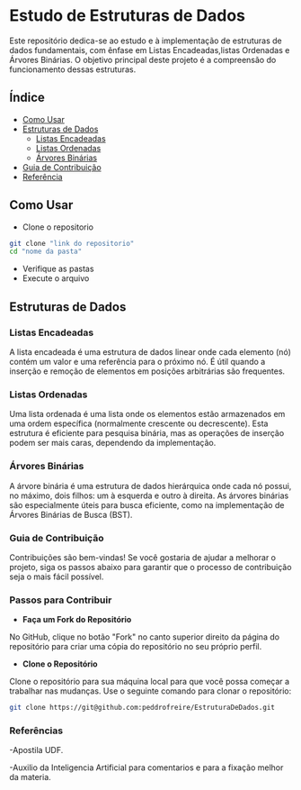 # Estudo de Estruturas de Dados

Este repositório dedica-se ao estudo e à implementação de estruturas de dados fundamentais, com ênfase em Listas Encadeadas,listas Ordenadas e Árvores Binárias.  O objetivo principal deste projeto é a compreensão do funcionamento dessas estruturas.

## Índice

- [Como Usar](#como-usar)
- [Estruturas de Dados](#estruturas-de-dados)
  - [Listas Encadeadas](#listas-encadeadas)
  - [Listas Ordenadas](#listas-ordenadas)
  - [Árvores Binárias](#arvores-binarias)
- [Guia de Contribuição](#guia-de-contribuição)
- [Referência](#referencias)


## Como Usar
  - Clone o repositorio
  ```bash
  git clone "link do repositorio"
  cd "nome da pasta"
   ```
  - Verifique as pastas
  - Execute o arquivo


## Estruturas de Dados

### Listas Encadeadas

A lista encadeada é uma estrutura de dados linear onde cada elemento (nó) contém um valor e uma referência para o próximo nó. É útil quando a inserção e remoção de elementos em posições arbitrárias são frequentes.


### Listas Ordenadas

Uma lista ordenada é uma lista onde os elementos estão armazenados em uma ordem específica (normalmente crescente ou decrescente). Esta estrutura é eficiente para pesquisa binária, mas as operações de inserção podem ser mais caras, dependendo da implementação.


### Árvores Binárias

A árvore binária é uma estrutura de dados hierárquica onde cada nó possui, no máximo, dois filhos: um à esquerda e outro à direita. As árvores binárias são especialmente úteis para busca eficiente, como na implementação de Árvores Binárias de Busca (BST).


### Guia de Contribuição

Contribuições são bem-vindas! Se você gostaria de ajudar a melhorar o projeto, siga os passos abaixo para garantir que o processo de contribuição seja o mais fácil possível.

### Passos para Contribuir

  - **Faça um Fork do Repositório**

   No GitHub, clique no botão "Fork" no canto superior direito da página do repositório para criar uma cópia do repositório no seu próprio perfil.
   
  - **Clone o Repositório**

   Clone o repositório para sua máquina local para que você possa começar a trabalhar nas mudanças. Use o seguinte comando para clonar o repositório:

   ```bash
   git clone https://git@github.com:peddrofreire/EstruturaDeDados.git
```

### Referências
  -Apostila UDF.
  
  -Auxilio da Inteligencia Artificial para comentarios e para a fixação melhor da materia.
